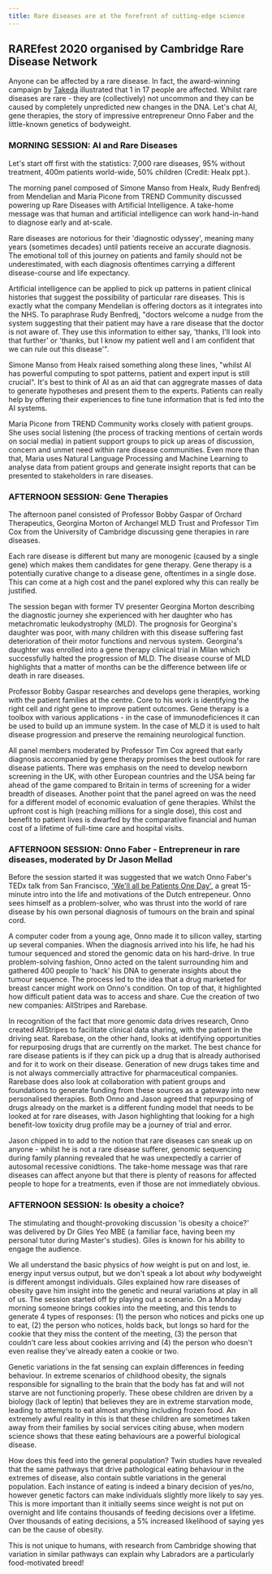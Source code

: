 ```yaml
---
title: Rare diseases are at the forefront of cutting-edge science
---
```


## RAREfest 2020 organised by Cambridge Rare Disease Network

Anyone can be affected by a rare disease. In fact, the award-winning campaign by [Takeda](https://iamnumber17.geneticalliance.org.uk) illustrated that 1 in 17 people are affected. Whilst rare diseases are
rare - they are (collectively) not uncommon and they can be caused by completely unpredicted new changes in the DNA.
Let's chat AI, gene therapies, the story of impressive entrepreneur Onno Faber and the little-known genetics of bodyweight. 

### MORNING SESSION: AI and Rare Diseases

Let's start off first with the statistics: 7,000 rare diseases, 95% without treatment, 400m patients world-wide, 50% children (Credit: Healx ppt.). 

The morning panel composed of Simone Manso from Healx, Rudy Benfredj from Mendelian and Maria Picone from TREND Community discussed powering up Rare Diseases
with Artificial Intelligence. A take-home message was that human and artificial intelligence can work hand-in-hand to diagnose early and at-scale. 

Rare diseases are notorious for their 'diagnostic odyssey', meaning many years (sometimes decades) until patients receive an accurate diagnosis. The emotional toll 
of this journey on patients and family should not be underestimated, with each diagnosis oftentimes carrying a different disease-course and life expectancy. 

Artificial intelligence can be applied to pick up patterns in patient clinical histories that suggest the possibility of particular rare diseases. This is exactly
what the company Mendelian is offering doctors as it integrates into the NHS. To paraphrase Rudy Benfredj, "doctors welcome a nudge from the system suggesting 
that their patient may have a rare disease that the doctor is not aware of. They use this information to either say, 'thanks, I'll look into that further' 
or 'thanks, but I know my patient well and I am confident that we can rule out this disease'".

Simone Manso from Healx raised something along these lines, "whilst AI has powerful computing to spot patterns, patient and expert input is still crucial". It's 
best to think of AI as an aid that can aggregrate masses of data to generate hypotheses and present them to the experts. Patients can really help by offering their
experiences to fine tune information that is fed into the AI systems. 

Maria Picone from TREND Community works closely with patient groups. She uses social listening (the process of tracking mentions of certain words on social media)
in patient support groups to pick up areas of discussion, concern and unmet need within rare disease communities. Even more than that, Maria uses Natural Language 
Processing and Machine Learning to analyse data from patient groups and generate insight reports that can be presented to stakeholders in rare diseases.

### AFTERNOON SESSION: Gene Therapies

The afternoon panel consisted of Professor Bobby Gaspar of Orchard Therapeutics, Georgina Morton of Archangel MLD Trust and Professor Tim Cox from the University 
of Cambridge discussing gene therapies in rare diseases. 

Each rare disease is different but many are monogenic (caused by a single gene) which makes them candidates for gene therapy. Gene therapy is a potentially 
curative change to a disease gene, oftentimes in a single dose. This can come at a high cost and the panel explored why this can really be justified. 

The session began with former TV presenter Georgina Morton describing the diagnostic journey she experienced with her daughter who has metachromatic leukodystrophy 
(MLD). The prognosis for Georgina's daughter was poor, with many children with this disease suffering fast deterioration of their motor functions and nervous
system. Georgina's daughter was enrolled into a gene therapy clinical trial in Milan which successfully halted the progression of MLD. The disease course of MLD
highlights that a matter of months can be the difference between life or death in rare diseases. 

Professor Bobby Gaspar researches and develops gene therapies, working with the patient families at the centre. Core to his work is identifying the right cell and
right gene to improve patient outcomes. Gene therapy is a toolbox with various applications - in the case of immunodeficiences it can be used to build up an
immune system. In the case of MLD it is used to halt disease progression and preserve the remaining neurological function.

All panel members moderated by Professor Tim Cox agreed that early diagnosis accompanied by gene therapy promises the best outlook for rare disease patients. There
was emphasis on the need to develop newborn screening in the UK, with other European countries and the USA being far ahead of the game compared to Britain in terms
of screening for a wider breadth of diseases. Another point that the panel agreed on was the need for a different model of economic evaluation of gene therapies. 
Whilst the upfront cost is high (reaching millions for a single dose), this cost and benefit to patient lives is dwarfed by the comparative financial and human cost
of a lifetime of full-time care and hospital visits. 

### AFTERNOON SESSION: Onno Faber - Entrepreneur in rare diseases, moderated by Dr Jason Mellad 

Before the session started it was suggested that we watch Onno Faber's TEDx talk from San Francisco, ['We'll all be Patients One Day'](https://www.ted.com/talks/onno_faber_we_ll_all_be_patients_one_day_jan_2019), a great 15-minute intro into
the life and motivations of the Dutch entrepeneur. Onno sees himself as a problem-solver, who was thrust into the world of rare disease by his own personal 
diagnosis of tumours on the brain and spinal cord. 

A computer coder from a young age, Onno made it to silicon valley, starting up several companies. When the diagnosis arrived into his life, he had his tumour 
sequenced and stored the genomic data on his hard-drive. In true problem-solving fashion, Onno acted on the talent surrounding him and gathered 400 people
to 'hack' his DNA to generate insights about the tumour sequence. The process led to the idea that a drug marketed for breast cancer might work on Onno's condition.
On top of that, it highlighted how difficult patient data was to access and share. Cue the creation of two new companies: AllStripes and Rarebase. 

In recognition of the fact that more genomic data drives research, Onno created AllStripes to facilitate clinical data sharing, with the patient in the driving 
seat. Rarebase, on the other hand, looks at identifying opportunities for repurposing drugs that are currently on the market. The best chance for rare disease 
patients is if they can pick up a drug that is already authorised and for it to work on their disease. Generation of new drugs takes time and is not always
commercially attractive for pharmaceutical companies. Rarebase does also look at collaboration with patient groups and foundations to generate funding from these 
sources as a gateway into new personalised therapies. Both Onno and Jason agreed that repurposing of drugs already on the market is a different funding model that
needs to be looked at for rare diseases, with Jason highlighting that looking for a high benefit-low toxicity drug profile may be a journey of trial and error. 

Jason chipped in to add to the notion that rare diseases can sneak up on anyone - whilst he is not a rare disease sufferer, genomic sequencing during family 
planning revealed that he was unexpectedly a carrier of autosomal recessive conidtions. The take-home message was that rare diseases can affect anyone but that 
there is plenty of reasons for affected people to hope for a treatments, even if those are not immediately obvious. 

### AFTERNOON SESSION: Is obesity a choice?

The stimulating and thought-provoking discussion 'is obesity a choice?' was delivered by Dr Giles Yeo MBE (a familiar face, having been my personal tutor during
Master's studies). Giles is known for his ability to engage the audience. 

We all understand the basic physics of _how_ weight is put on and lost, ie. energy input versus output, but we don't speak a lot about _why_ bodyweight is 
different amongst individuals. Giles explained how rare diseases of obesity gave him insight into the genetic and neural variations at play in all of us. The 
session started off by playing out a scenario. On a Monday morning someone brings cookies into the meeting, and this tends to generate 4 types of responses: (1)
the person who notices and picks one up to eat, (2) the person who notices, holds back, but longs so hard for the cookie that they miss the content of the meeting,
(3) the person that couldn't care less about cookies arriving and (4) the person who doesn't even realise they've already eaten a cookie or two. 

Genetic variations in the fat sensing can explain differences in feeding behaviour. In extreme scenarios of childhood obesity, the signals 
responsible for signalling to the brain that the body has fat and will not starve are not functioning properly. These obese children are driven by a biology (lack
of leptin) that believes they are in extreme starvation mode, leading to attempts to eat almost anything including frozen food. An extremely awful reality in this
is that these children are sometimes taken away from their families by social services citing abuse, when modern science shows that these eating behaviours are a
powerful biological disease.

How does this feed into the general population? Twin studies have revealed that the same pathways that drive pathological eating behaviour in the extremes of
disease, also contain subtle variations in the general population. Each instance of eating is indeed a binary decision of yes/no, however genetic factors can make
individuals slightly more likely to say yes. This is more important than it initially seems since weight is not put on overnight and life contains thousands of 
feeding decisions over a lifetime. Over thousands of eating decisions, a 5% increased likelihood of saying yes can be the cause of obesity. 

This is not unique to humans, with research from Cambridge showing that variation in similar pathways can explain why Labradors are a particularly food-motivated
breed!
